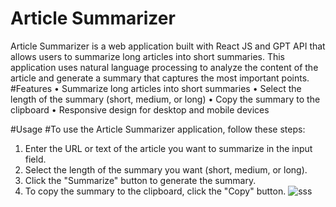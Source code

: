 # Article Summarizer
Article Summarizer is a web application built with React JS and GPT API that allows users to summarize long articles into short summaries. This application uses natural language processing to analyze the content of the article and generate a summary that captures the most important points.
#Features
•	Summarize long articles into short summaries
•	Select the length of the summary (short, medium, or long)
•	Copy the summary to the clipboard
•	Responsive design for desktop and mobile devices

#Usage
#To use the Article Summarizer application, follow these steps:
1.	Enter the URL or text of the article you want to summarize in the input field.
2.	Select the length of the summary you want (short, medium, or long).
3.	Click the "Summarize" button to generate the summary.
4.	To copy the summary to the clipboard, click the "Copy" button.
![sss](https://user-images.githubusercontent.com/77582313/233835870-7b90c2c7-4841-4481-bb79-e8c8e4ea9385.png)
